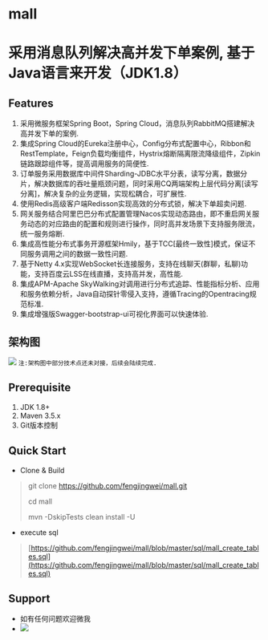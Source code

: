 # mall
# 采用消息队列解决高并发下单案例, 基于Java语言来开发（JDK1.8） #

## Features ##
1. 采用微服务框架Spring Boot，Spring Cloud，消息队列RabbitMQ搭建解决高并发下单的案例.
2. 集成Spring Cloud的Eureka注册中心，Config分布式配置中心，Ribbon和RestTemplate，Feign负载均衡组件，Hystrix熔断隔离限流降级组件，Zipkin链路跟踪组件等，提高调用服务的简便性.
3. 订单服务采用数据库中间件Sharding-JDBC水平分表，读写分离，数据分片，解决数据库的吞吐量瓶颈问题，同时采用CQ两端架构上层代码分离[读写分离]，解决复杂的业务逻辑，实现松耦合，可扩展性.
4. 使用Redis高级客户端Redisson实现高效的分布式锁，解决下单超卖问题.
5. 网关服务结合阿里巴巴分布式配置管理Nacos实现动态路由，即不重启网关服务动态的对应路由的配置和规则进行操作，同时高并发场景下支持服务限流，统一服务熔断.
6. 集成高性能分布式事务开源框架Hmily，基于TCC[最终一致性]模式，保证不同服务调用之间的数据一致性问题.
7. 基于Netty 4.x实现WebSocket长连接服务，支持在线聊天(群聊，私聊)功能，支持百度云LSS在线直播，支持高并发，高性能.
8. 集成APM-Apache SkyWalking对调用进行分布式追踪、性能指标分析、应用和服务依赖分析，Java自动探针零侵入支持，遵循Tracing的Opentracing规范标准.
9. 集成增强版Swagger-bootstrap-ui可视化界面可以快速体验.

## 架构图 ##
![](https://raw.githubusercontent.com/fengjingwei/mall/master/doc/architecture.jpg)
`注:架构图中部分技术点还未对接，后续会陆续完成.`

## Prerequisite ##
1. JDK 1.8+
2. Maven 3.5.x
3. Git版本控制

## Quick Start ##
- Clone & Build
> git clone https://github.com/fengjingwei/mall.git
> 
> cd mall
> 
> mvn -DskipTests clean install -U

- execute sql
>  [https://github.com/fengjingwei/mall/blob/master/sql/mall_create_tables.sql](https://github.com/fengjingwei/mall/blob/master/sql/mall_create_tables.sql)

## Support ##
- 如有任何问题欢迎微我
- ![](https://raw.githubusercontent.com/fengjingwei/mall/master/doc/wechat.jpg)
